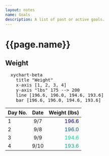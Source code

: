 ```yaml
---
layout: notes
name: Goals
description: A list of past or active goals.
---
```

<h1>{{page.name}}</h1>


<h2>Weight</h2>
  
<pre class="mermaid" >
  xychart-beta
    title "Weight" 
    x-axis [1, 2, 3, 4] 
    y-axis "lbs" 175 --> 200
    line [196.6, 196.0, 194.6, 193.6]
    bar [196.6, 196.0, 194.6, 193.6]
</pre>
  
|Day No.|Date|Weight (lbs)|
|:---|:---:|---:|
|1|9/7|<font color="000088"> 196.6</font>|
|2|9/8|<font color="005888"> 196.0</font>|
|3|9/9|<font color="#00D888">194.6</font>|
|4|9/10|<font color="#00A888">193.6</font>|
